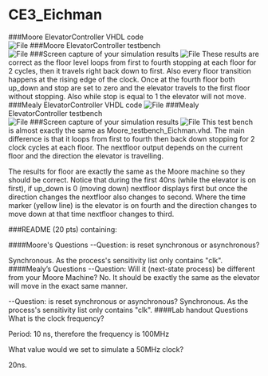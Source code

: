 CE3_Eichman
===========
###Moore ElevatorController VHDL code	
![File](https://github.com/DanielEichman/CE3_Eichman/blob/master/MooreElevatorController_Shell.vhd)
###Moore ElevatorController testbench	
![File](https://github.com/DanielEichman/CE3_Eichman/blob/master/Moore_testbench_Eichman.vhd)
###Screen capture of your simulation results
![File](https://raw.github.com/DanielEichman/CE3_Eichman/master/Moore_testbench_Eichman.JPG)
These results are correct as the floor level loops from first to fourth stopping at each floor for 2 cycles, then it travels right back down to first. Also every floor transition happens at the rising edge of the clock. Once at the fourth floor both up_down and stop are set to zero and the elevator travels to the first floor without stopping. Also while stop is equal to 1 the elevator will not move. 
###Mealy ElevatorController VHDL code
![File](https://github.com/DanielEichman/CE3_Eichman/blob/master/MealyElevatorController_Shell.vhd)
###Mealy ElevatorController testbench		
![File](https://github.com/DanielEichman/CE3_Eichman/blob/master/Mealy_testbench_Eichman.vhd)
###Screen capture of your simulation results
![File](https://raw.github.com/DanielEichman/CE3_Eichman/master/Mealy_testbench_Eichman.JPG)
This test bench is almost exactly the same as Moore_testbench_Eichman.vhd. The main difference is that it loops from first to fourth then back down stopping for 2 clock cycles at each floor. The nextfloor output depends on the current floor and the direction the elevator is travelling. 

The results for floor are exactly the same as the Moore machine so they should be correct. Notice that during the first 40ns (while the elevator is on first), if up_down is 0 (moving down) nextfloor displays first but once the direction changes the nextfloor also changes to second. Where the time marker (yellow line) is the elevator is on fourth and the direction changes to move down at that time nextfloor changes to third. 

###README (20 pts) containing:

####Moore's Questions
--Question: is reset synchronous or asynchronous?

Synchronous. As the process's sensitivity list only contains "clk".
####Mealy’s Questions
--Question: Will it (next-state process) be different from your Moore Machine?
No. It should be exactly the same as the elevator will move in the exact same manner.

--Question: is reset synchronous or asynchronous?
Synchronous. As the process's sensitivity list only contains "clk".
####Lab handout Questions
What is the clock frequency? 

Period: 10 ns, therefore the frequency is 100MHz

What value would we set to simulate a 50MHz clock?

20ns.

